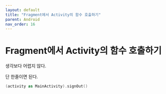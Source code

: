 ```yaml
---
layout: default
title: "Fragment에서 Activity의 함수 호출하기"
parent: Android
nav_order: 16
---
```


# Fragment에서 Activity의 함수 호출하기

생각보다 어렵지 않다.

단 한줄이면 된다.

```kotlin
(activity as MainActivity).signOut()
```